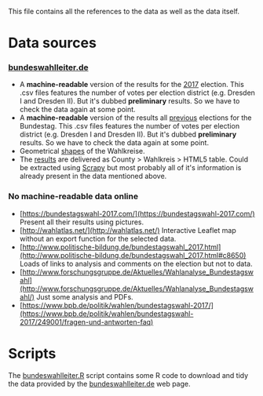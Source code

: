 This file contains all the references to the data as well as the data itself. 

# Data sources
### [bundeswahlleiter.de](https://www.bundeswahlleiter.de/bundestagswahlen/2017.html)
- A **machine-readable** version of the results for the [2017](https://www.bundeswahlleiter.de/dam/jcr/72f186bb-aa56-47d3-b24c-6a46f5de22d0/btw17_kerg.csv) election. This .csv files features the number of votes per election district (e.g. Dresden I and Dresden II). But it's dubbed **preliminary** results. So we have to check the data again at some point.
- A **machine-readable** version of the results all [previous](https://www.bundeswahlleiter.de/dam/jcr/ce2d2b6a-f211-4355-8eea-355c98cd4e47/btw_kerg.zip) elections for the Bundestag. This .csv files features the number of votes per election district (e.g. Dresden I and Dresden II). But it's dubbed **preliminary** results. So we have to check the data again at some point.
- Geometrical [shapes](https://www.bundeswahlleiter.de/bundestagswahlen/2017/wahlkreiseinteilung/downloads.html) of the Wahlkreise.
- The [results](https://www.bundeswahlleiter.de/bundestagswahlen/2017/ergebnisse.html) are delivered as County > Wahlkreis > HTML5 table. Could be extracted using [Scrapy](https://scrapy.org/) but most probably all of it's information is already present in the data mentioned above.


### No machine-readable data online
- [https://bundestagswahl-2017.com/](https://bundestagswahl-2017.com/)
  Present all their results using pictures.
- [http://wahlatlas.net/](http://wahlatlas.net/)
  Interactive Leaflet map without an export function for the selected data.
- [http://www.politische-bildung.de/bundestagswahl_2017.html](http://www.politische-bildung.de/bundestagswahl_2017.html#c8650)
  Loads of links to analysis and comments on the election but not to data.
- [http://www.forschungsgruppe.de/Aktuelles/Wahlanalyse_Bundestagswahl](http://www.forschungsgruppe.de/Aktuelles/Wahlanalyse_Bundestagswahl/)
  Just some analysis and PDFs.
- [https://www.bpb.de/politik/wahlen/bundestagswahl-2017/](https://www.bpb.de/politik/wahlen/bundestagswahl-2017/249001/fragen-und-antworten-faq)

# Scripts

The [bundeswahlleiter.R](bundeswahlleiter.R) script contains some R code to download and tidy the data provided by the [bundeswahlleiter.de](https://www.bundeswahlleiter.de/bundestagswahlen/2017.html) web page.
